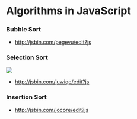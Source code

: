 # Algorithms in JavaScript

### Bubble Sort

+ http://jsbin.com/pegevu/edit?js

### Selection Sort

![](http://www.csit.parkland.edu/~mbrandyberry/CS1Java/images/Lesson28/SelectionSortAlgorithm.jpg)

+ http://jsbin.com/juwiqe/edit?js

### Insertion Sort

+ http://jsbin.com/jocore/edit?js
